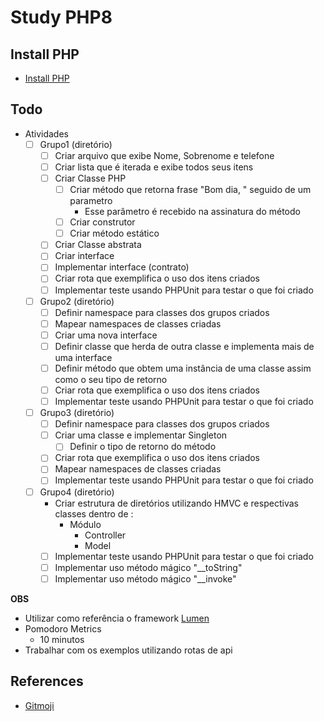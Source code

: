 # Study PHP8

## Install PHP

- [Install PHP](https://vinnyfs89.gitbook.io/knowledge/technology/programming/programming-languages/php/how-to#php-8
)

## Todo

- Atividades
    - [ ] Grupo1 (diretório)
        - [ ] Criar arquivo que exibe Nome, Sobrenome e telefone
        - [ ] Criar lista que é iterada e exibe todos seus itens
        - [ ] Criar Classe PHP
            - [ ] Criar método que retorna frase "Bom dia, " seguido de um parametro
                - Esse parâmetro é recebido na assinatura do método
            - [ ] Criar construtor
            - [ ] Criar método estático
        - [ ] Criar Classe abstrata
        - [ ] Criar interface
        - [ ] Implementar interface (contrato)
        - [ ] Criar rota que exemplifica o uso dos itens criados
        - [ ] Implementar teste usando PHPUnit para testar o que foi criado
    - [ ] Grupo2 (diretório)
        - [ ] Definir namespace para classes dos grupos criados
        - [ ] Mapear namespaces de classes criadas
        - [ ] Criar uma nova interface
        - [ ] Definir classe que herda de outra classe e implementa mais de uma interface
        - [ ] Definir método que obtem uma instância de uma classe assim como o seu tipo de retorno
        - [ ] Criar rota que exemplifica o uso dos itens criados
        - [ ] Implementar teste usando PHPUnit para testar o que foi criado
    - [ ] Grupo3 (diretório)
        - [ ] Definir namespace para classes dos grupos criados
        - [ ] Criar uma classe e implementar Singleton
            - [ ] Definir o tipo de retorno do método
        - [ ] Criar rota que exemplifica o uso dos itens criados
        - [ ] Mapear namespaces de classes criadas
        - [ ] Implementar teste usando PHPUnit para testar o que foi criado
    - [ ] Grupo4 (diretório)
        -  Criar estrutura de diretórios utilizando HMVC e respectivas classes dentro de :
            - Módulo
                - Controller
                - Model
        - [ ] Implementar teste usando PHPUnit para testar o que foi criado
        - [ ] Implementar uso método mágico "__toString"
        - [ ] Implementar uso método mágico "__invoke"

**OBS**

- Utilizar como referência o framework [Lumen](https://lumen.laravel.com)
- Pomodoro Metrics
    - 10 minutos
- Trabalhar com os exemplos utilizando rotas de api

## References

- [Gitmoji](https://gitmoji.dev)